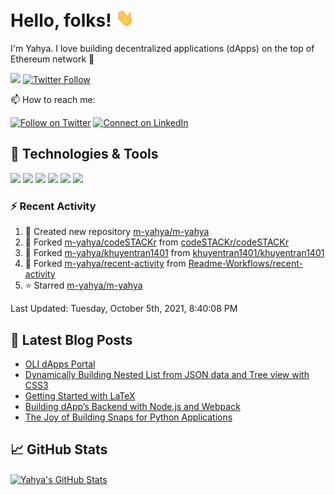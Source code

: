 # Hello, folks! <img src="img/wave.gif" width="30px">

I'm Yahya. I love building decentralized applications (dApps) on the top of Ethereum network :raised_hands:

![](https://komarev.com/ghpvc/?username=m-yahya&label=PROFILE+VIEWS&style=flat-square) [![Twitter Follow](https://img.shields.io/twitter/follow/yahya_gis?color=1DA1F2&logo=twitter&style=for-the-badge)](https://twitter.com/intent/follow?original_referer=https%3A%2F%2Fgithub.com%2Fyahya_gis&screen_name=yahya_gis)


📫 How to reach me:

[![Follow on Twitter](https://img.shields.io/badge/--twitter?label=Twitter&logo=Twitter&style=social)](https://twitter.com/intent/user?screen_name=yahya_gis) [![Connect on LinkedIn](https://img.shields.io/badge/--linkedin?label=LinkedIn&logo=LinkedIn&style=social)](https://www.linkedin.com/in/m-yahya)


<!--
**m-yahya/m-yahya** is a ✨ _special_ ✨ repository because its `README.md` (this file) appears on your GitHub profile.

Here are some ideas to get you started:

- 🔭 I’m currently working on ...
- 🌱 I’m currently learning ...
- 👯 I’m looking to collaborate on ...
- 🤔 I’m looking for help with ...
- 💬 Ask me about ...
- 📫 How to reach me: ...
- 😄 Pronouns: ...
- ⚡ Fun fact: ...
-->

## 🔧 Technologies & Tools

![](https://img.shields.io/badge/OS-Linux-informational?style=flat&logo=linux&logoColor=white&color=2bbc8a)
![](https://img.shields.io/badge/Editor-IntelliJ_IDEA-informational?style=flat&logo=intellij-idea&logoColor=white&color=2bbc8a)
![](https://img.shields.io/badge/Code-Python-informational?style=flat&logo=python&logoColor=white&color=2bbc8a)
![](https://img.shields.io/badge/Code-JavaScript-informational?style=flat&logo=javascript&logoColor=white&color=2bbc8a)
![](https://img.shields.io/badge/Code-Vue-informational?style=flat&logo=vue.js&logoColor=white&color=2bbc8a)
![](https://img.shields.io/badge/Shell-Bash-informational?style=flat&logo=gnu-bash&logoColor=white&color=2bbc8a)


### :zap: Recent Activity

<!--RECENT_ACTIVITY:start-->
1. 📔 Created new repository [m-yahya/m-yahya](https://github.com/m-yahya/m-yahya)
2. 🔱 Forked [m-yahya/codeSTACKr](https://github.com/m-yahya/codeSTACKr) from [codeSTACKr/codeSTACKr](https://github.com/codeSTACKr/codeSTACKr)
3. 🔱 Forked [m-yahya/khuyentran1401](https://github.com/m-yahya/khuyentran1401) from [khuyentran1401/khuyentran1401](https://github.com/khuyentran1401/khuyentran1401)
4. 🔱 Forked [m-yahya/recent-activity](https://github.com/m-yahya/recent-activity) from [Readme-Workflows/recent-activity](https://github.com/Readme-Workflows/recent-activity)
5. ⭐ Starred [m-yahya/m-yahya](https://github.com/m-yahya/m-yahya)
<!--RECENT_ACTIVITY:end-->

<!--RECENT_ACTIVITY:last_update-->
Last Updated: Tuesday, October 5th, 2021, 8:40:08 PM
<!--RECENT_ACTIVITY:last_update_end-->


## 📕 Latest Blog Posts

<!-- BLOG-POST-LIST:START -->
- [OLI dApps Portal](https://medium.com/oli-systems/oli-dapps-portal-5bff38dc127b?source=rss-2e0293066814------2)
- [Dynamically Building Nested List from JSON data and Tree view with CSS3](https://medium.com/oli-systems/dynamically-building-nested-list-from-json-data-and-tree-view-with-css3-2ee75b471744?source=rss-2e0293066814------2)
- [Getting Started with LaTeX](https://levelup.gitconnected.com/getting-started-with-latex-d818c90585f?source=rss-2e0293066814------2)
- [Building dApp’s Backend with Node.js and Webpack](https://medium.com/oli-systems/building-dapps-backend-with-node-js-and-webpack-311cda224da5?source=rss-2e0293066814------2)
- [The Joy of Building Snaps for Python Applications](https://medium.com/oli-systems/the-joy-of-building-snaps-for-python-applications-4fa35c36b1a3?source=rss-2e0293066814------2)
<!-- BLOG-POST-LIST:END -->


## &#x1f4c8; GitHub Stats

<a href="https://github.com/m-yahya/m-yahya">
  <img align="center" src="https://github-readme-stats.vercel.app/api?username=m-yahya&show_icons=true&line_height=27&count_private=true&title_color=ffffff&text_color=c9cacc&icon_color=2bbc8a&bg_color=1d1f21" alt="Yahya's GitHub Stats" />
</a>

